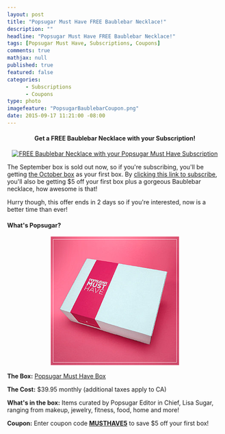 ```yaml
---
layout: post
title: "Popsugar Must Have FREE Baublebar Necklace!"
description: ""
headline: "Popsugar Must Have FREE Baublebar Necklace!"
tags: [Popsugar Must Have, Subscriptions, Coupons]
comments: true
mathjax: null
published: true
featured: false
categories: 
      - Subscriptions
      - Coupons
type: photo
imagefeature: "PopsugarBaublebarCoupon.png"
date: 2015-09-17 11:21:00 -08:00
---
```

<p></p>

<center><H4>Get a FREE Baublebar Necklace with your Subscription!</H4></center>

<center><a href="https://musthave.popsugar.com/p/monthly-subscription?utm_source=link&utm_medium=confirmation-page&utm_campaign=referral&utm_content=u:16301514" target="_blank">
<img src="/images/PopsugarBaublebarCoupon.png" border="0" style="border:none;max-width:100%;" alt="FREE Baublebar Necklace with your Popsugar Must Have Subscription" />
</a></center>

<p>The September box is sold out now, so if you're subscribing, you'll be getting <a href="https://musthave.popsugar.com/p/monthly-subscription?utm_source=link&utm_medium=confirmation-page&utm_campaign=referral&utm_content=u:16301514" target="_blank">the October box</a> as your first box. By <a href="https://musthave.popsugar.com/p/monthly-subscription?utm_source=link&utm_medium=confirmation-page&utm_campaign=referral&utm_content=u:16301514" target="_blank">clicking this link to subscribe</a>, you'll also be getting $5 off your first box plus a gorgeous Baublebar necklace, how awesome is that!</p>

<p>Hurry though, this offer ends in 2 days so if you're interested, now is a better time than ever!</p>

<H4>What's Popsugar?</H4>
<center><a href="https://musthave.popsugar.com/p/monthly-subscription?utm_source=link&utm_medium=confirmation-page&utm_campaign=referral&utm_content=u:16301514" target="_blank">
<img src="/images/PopsugarBox.jpg" border="0" style="border:none;max-width:100%;" alt="Popsugar Must Have Subscription" />
</a></center>
<p><b>The Box:</b> <a href="https://musthave.popsugar.com/p/monthly-subscription?utm_source=link&utm_medium=confirmation-page&utm_campaign=referral&utm_content=u:16301514" target="_blank">Popsugar Must Have Box</a></p>
<p><b>The Cost:</b> $39.95 monthly (additional taxes apply to CA)</p>
<p><b>What's in the box:</b> Items curated by Popsugar Editor in Chief, Lisa Sugar, ranging from makeup, jewelry, fitness, food, home and more!</p>
<p><b>Coupon:</b> Enter coupon code <a href="https://musthave.popsugar.com/p/monthly-subscription?utm_source=link&utm_medium=confirmation-page&utm_campaign=referral&utm_content=u:16301514" target="_blank"><b>MUSTHAVE5</b></a> to save $5 off your first box!</p>
<br>
